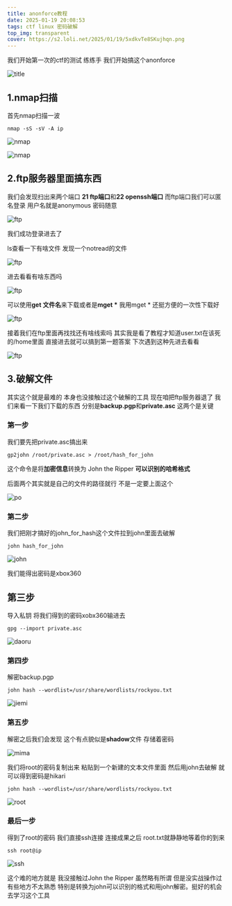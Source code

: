 ```yaml
---
title: anonforce教程
date: 2025-01-19 20:08:53
tags: ctf linux 密码破解
top_img: transparent
cover: https://s2.loli.net/2025/01/19/5xdkvTe8SKujhqn.png
---
```

我们开始第一次的ctf的测试 练练手 我们开始搞这个anonforce

![title](/images/anonforce/title.png)

## 1.nmap扫描
首先nmap扫描一波

```
nmap -sS -sV -A ip
```

![nmap](/images/anonforce/nmap1.png)

![nmap](/images/anonforce/nmap2.png)


## 2.ftp服务器里面搞东西
我们会发现扫出来两个端口 **21 ftp端口**和**22 openssh端口**
而ftp端口我们可以匿名登录 用户名就是anonymous 密码随意 

![ftp](/images/anonforce/ftplogin.png)

我们成功登录进去了


ls查看一下有啥文件 发现一个notread的文件 

![ftp](/images/anonforce/ftplook.png)

进去看看有啥东西吗

![ftp](/images/anonforce/ftpcd.png)

可以使用**get 文件名**来下载或者是<strong>mget *</strong>
我用mget * 还挺方便的一次性下载好

![ftp](/images/anonforce/mget.png)

接着我们在ftp里面再找找还有啥线索吗 其实我是看了教程才知道user.txt在该死的/home里面 直接进去就可以搞到第一题答案 下次遇到这种先进去看看

![ftp](/images/anonforce/home.png)

## 3.破解文件
其实这个就是最难的 本身也没接触过这个破解的工具
现在咱把ftp服务器退了 我们来看一下我们下载的东西 分别是**backup.pgp**和**private.asc** 这两个是关键
### 第一步
我们要先把private.asc搞出来 

```
gp2john /root/private.asc > /root/hash_for_john
```

这个命令是将**加密信息**转换为 John the Ripper **可以识别的哈希格式**

后面两个其实就是自己的文件的路径就行 不是一定要上面这个 

![po](/images/anonforce/john.png)

### 第二步
我们把刚才搞好的john_for_hash这个文件拉到john里面去破解

```
john hash_for_john
```
![john](/images/anonforce/johnhaxi.png)

我们能得出密码是xbox360

## 第三步
导入私钥 将我们得到的密码xobx360输进去

```
gpg --import private.asc
```

![daoru](/images/anonforce/import.png)

### 第四步
解密backup.pgp 

```
john hash --wordlist=/usr/share/wordlists/rockyou.txt
```

![jiemi](/images/anonforce/jieimi.png)

### 第五步
解密之后我们会发现 这个有点貌似是**shadow**文件 存储着密码

![mima](/images/anonforce/pgp.png)

我们将root的密码复制出来 粘贴到一个新建的文本文件里面 然后用john去破解 就可以得到密码是hikari

```
john hash --wordlist=/usr/share/wordlists/rockyou.txt
```

![root](images/anonforce/jieimi.png)

### 最后一步 
得到了root的密码 我们直接ssh连接 连接成果之后 root.txt就静静地等着你的到来

```
ssh root@ip
```
![ssh](/images/anonforce/root.png)

这个难的地方就是 我没接触过John the Ripper 虽然略有所谓 但是没实战操作过 有些地方不太熟悉 特别是转换为john可以识别的格式和用john解密。挺好的机会去学习这个工具




